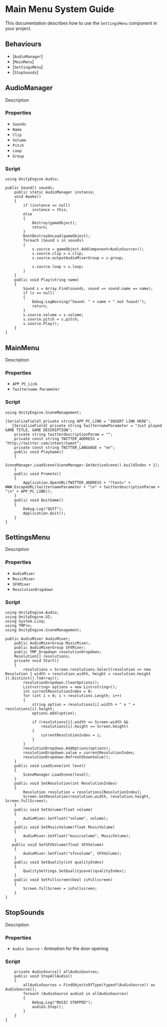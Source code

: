 Main Menu System Guide
==================

This documentation describes how to use the `SettingsMenu` component in your project.

Behaviours
----------

-   \[`AudioManager`\]
-   \[`MainMenu`\]
-   \[`SettingsMenu`\]
-   \[`StopSounds`\]
  
AudioManager
------------------------
Description

### Properties

-   `Sounds` 
-   `Name`
-   `Clip`
-   `Volume`
-   `Pitch`
-   `Loop`
-   `Group`

### Script

```
using UnityEngine.Audio;
```

```
public Sound[] sounds;
    public static AudioManager instance;
    void Awake()
    {
        if (instance == null)
            instance = this;
        else
        {
            Destroy(gameObject);
            return;
        }
        DontDestroyOnLoad(gameObject);
        foreach (Sound s in sounds)
        {
            s.source = gameObject.AddComponent<AudioSource>();
            s.source.clip = s.clip;
            s.source.outputAudioMixerGroup = s.group;

            s.source.loop = s.loop;
        }
    }
    public void Play(string name)
    {
        Sound s = Array.Find(sounds, sound => sound.name == name);
        if (s == null)
        {
            Debug.LogWarning("Sound: " + name + " not found!");
            return;
        }
        s.source.volume = s.volume;
        s.source.pitch = s.pitch;
        s.source.Play();
    }
}
```
   
MainMenu
------------------------

Description

### Properties

-   `APP_PC_Link` 
-   `Twittername Parameter`

### Script
```
using UnityEngine.SceneManagement;
```

```
[SerializeField] private string APP_PC_LINK = "INSERT LINK HERE";
   [SerializeField] private string twitternameParameter = "Just played GAME TITLE, GAME DESCRIPTION";
    private string twitterdescriptionParam = "";
    private const string TWITTER_ADDRESS = "http://twitter.com/intent/tweet";
    private const string TWITTER_LANGUAGE = "en";
    public void PlayGame()
    {
        SceneManager.LoadScene(SceneManager.GetActiveScene().buildIndex + 1);
    }
    public void Promote()
    {
        Application.OpenURL(TWITTER_ADDRESS + "?text=" + WWW.EscapeURL(twitternameParameter + "\n" + twitterdescriptionParam + "\n" + APP_PC_LINK));
    }
    public void QuitGame()
    {
        Debug.Log("QUIT");
        Application.Quit();
    }
}
```

SettingsMenu
-------

Description

### Properties

-   `AudioMixer` 
-   `MusicMixer`
-   `SFXMixer`
-   `ResolutionDropdown`

### Script
```
using UnityEngine.Audio;
using UnityEngine.UI;
using System.Linq;
using TMPro;
using UnityEngine.SceneManagement;
```

```
public AudioMixer AudioMixer;
    public AudioMixerGroup MusicMixer;
    public AudioMixerGroup SFXMixer;
    public TMP_Dropdown resolutionDropdown;
    Resolution[] resolutions;
    private void Start()
    {
        resolutions = Screen.resolutions.Select(resolution => new Resolution { width = resolution.width, height = resolution.height }).Distinct().ToArray();
        resolutionDropdown.ClearOptions();
        List<string> options = new List<string>();
        int currentResolutionIndex = 0;
        for (int i = 0; i < resolutions.Length; i++)
        {
            string option = resolutions[i].width + " x " + resolutions[i].height;
            options.Add(option);

            if (resolutions[i].width == Screen.width &&
                resolutions[i].height == Screen.height)
            {
                currentResolutionIndex = i;
            }
        }
        resolutionDropdown.AddOptions(options);
        resolutionDropdown.value = currentResolutionIndex;
        resolutionDropdown.RefreshShownValue();
    }
    public void LoadScene(int level)
    {
        SceneManager.LoadScene(level);
    }
    public void SetResolution(int ResolutionIndex)
    {
        Resolution resolution = resolutions[ResolutionIndex];
        Screen.SetResolution(resolution.width, resolution.height, Screen.fullScreen);
    }
    public void SetVolume(float volume)
    {
        AudioMixer.SetFloat("volume", volume);
    }
    public void SetMusicVolume(float MusicVolume)
    {
        AudioMixer.SetFloat("musicvolume", MusicVolume);
    }
   public void SetSFXVolume(float SFXVolume)
    {
        AudioMixer.SetFloat("sfxvolume", SFXVolume);
    }
    public void SetQuality(int qualityIndex)
    {
        QualitySettings.SetQualityLevel(qualityIndex);
    }
    public void SetFullscreen(bool isFullscreen)
    {
        Screen.fullScreen = isFullscreen;
    }
}
```

StopSounds
----------------------------------

Description

### Properties

-   `Audio Source` - Animation for the door opening

### Script
```
    private AudioSource[] allAudioSources;
    public void StopAllAudio()
    {
        allAudioSources = FindObjectsOfType(typeof(AudioSource)) as AudioSource[];
        foreach (AudioSource audioS in allAudioSources)
        {
            Debug.Log("MUSIC STOPPED");
            audioS.Stop();
        }
    }
}
```
